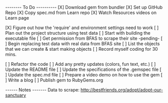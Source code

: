 -------- To Do ----------
[X] Download gem from bundler
[X] Set up GitHub Repo
[X] Copy spec.md from Learn repo
[X] Watch Resources videos on Learn page

[X] Figure out how the 'require' and environment settings need to work
[ ] Plan out the project structure using test data
[ ] Start with building the executable file
[ ] Get permission from BFAS to scrape their site -pending-
[ ] Begin replacing test data with real data from BFAS site
[ ] List the objects that we can create & start making objects
[ ] Record myself coding for 30 mins.

[ ] Refactor the code
[ ] Add any pretty updates (colors, fun text, etc.)
[ ] Update the README file
[ ] Update the specifications of the .gemspec file
[ ] Update the spec.md file
[ ] Prepare a video demo on how to use the gem
[ ] Write a blog
[ ] Publish gem to RubyGems.org

------ Notes -------
Data to scrape: http://bestfriends.org/adopt/adopt-our-sanctuary
